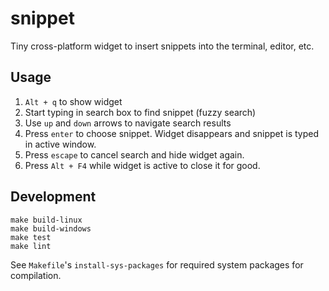 # snippet

Tiny cross-platform widget to insert snippets into the terminal, editor, etc.

## Usage

1. `Alt + q` to show widget
2. Start typing in search box to find snippet (fuzzy search)
3. Use `up` and `down` arrows to navigate search results
4. Press `enter` to choose snippet. Widget disappears and snippet is typed in active window.
5. Press `escape` to cancel search and hide widget again.
6. Press `Alt + F4` while widget is active to close it for good.

## Development

```shell
make build-linux
make build-windows
make test
make lint
```

See `Makefile`'s `install-sys-packages` for required system packages for compilation.
